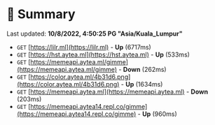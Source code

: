 # 📖 Summary
Last updated: **10/8/2022, 4:50:25 PG "Asia/Kuala_Lumpur"**

- `GET` [https://lilr.ml](https://lilr.ml) - **Up** (6717ms)
- `GET` [https://hst.aytea.ml](https://hst.aytea.ml) - **Up** (533ms)
- `GET` [https://memeapi.aytea.ml/gimme](https://memeapi.aytea.ml/gimme) - **Down** (262ms)
- `GET` [https://color.aytea.ml/4b31d6.png](https://color.aytea.ml/4b31d6.png) - **Up** (1634ms)
- `GET` [https://memeapi.aytea.ml](https://memeapi.aytea.ml) - **Down** (203ms)
- `GET` [https://memeapi.aytea14.repl.co/gimme](https://memeapi.aytea14.repl.co/gimme) - **Up** (960ms)
